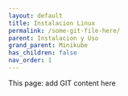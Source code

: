```yaml
---
layout: default
title: Instalacion Linux
permalink: /some-git-file-here/
parent: Instalacion y Uso
grand_parent: Minikube
has_children: false
nav_order: 1
---
```


This page: add GIT content here 